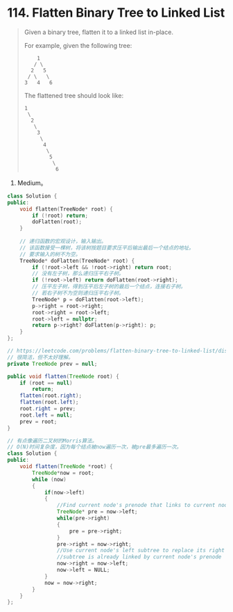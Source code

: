 # 114. Flatten Binary Tree to Linked List

> Given a binary tree, flatten it to a linked list in-place.
>
> For example, given the following tree:
>
> ```
>     1
>    / \
>   2   5
>  / \   \
> 3   4   6
> ```
>
> The flattened tree should look like:
>
> ```
> 1
>  \
>   2
>    \
>     3
>      \
>       4
>        \
>         5
>          \
>           6
> ```

1. Medium。

```cpp
class Solution {
public:
    void flatten(TreeNode* root) {
        if (!root) return;
        doFlatten(root);
    }
    
    // 递归函数的宏观设计，输入输出。
    // 该函数接受一棵树，将该树按题目要求压平后输出最后一个结点的地址。
    // 要求输入的树不为空。
    TreeNode* doFlatten(TreeNode* root) {
        if (!root->left && !root->right) return root;
        // 没有左子树，那么递归压平右子树。
        if (!root->left) return doFlatten(root->right);
        // 压平左子树，得到压平后左子树的最后一个结点，连接右子树。
        // 若右子树不为空则递归压平右子树。
        TreeNode* p = doFlatten(root->left);
        p->right = root->right;
        root->right = root->left;
        root->left = nullptr;
        return p->right? doFlatten(p->right): p;
    }
};
```

```java
// https://leetcode.com/problems/flatten-binary-tree-to-linked-list/discuss/36977/My-short-post-order-traversal-Java-solution-for-share
// 很简洁，但不太好理解。
private TreeNode prev = null;

public void flatten(TreeNode root) {
    if (root == null)
        return;
    flatten(root.right);
    flatten(root.left);
    root.right = prev;
    root.left = null;
    prev = root;
}
```

```java
// 有点像遍历二叉树的Morris算法。
// O(N)时间复杂度，因为每个结点被now遍历一次，被pre最多遍历一次。
class Solution {
public:
    void flatten(TreeNode *root) {
		TreeNode*now = root;
		while (now)
		{
			if(now->left)
			{
                //Find current node's prenode that links to current node's right subtree
				TreeNode* pre = now->left;
				while(pre->right)
				{
					pre = pre->right;
				}
				pre->right = now->right;
                //Use current node's left subtree to replace its right subtree(original right 
                //subtree is already linked by current node's prenode
				now->right = now->left;
				now->left = NULL;
			}
			now = now->right;
		}
    }
};
```

